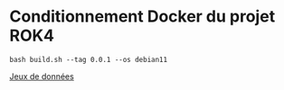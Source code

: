 # Conditionnement Docker du projet ROK4

`bash build.sh --tag 0.0.1 --os debian11`

[Jeux de données](./datasets/README.md)